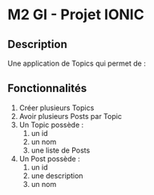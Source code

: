 # M2 GI - Projet IONIC #

## Description ##
Une application de Topics qui permet de :

## Fonctionnalités ##
1. Créer plusieurs Topics
2. Avoir plusieurs Posts par Topic
3. Un Topic possède :
    1. un id
    2. un nom
    3. une liste de Posts
4. Un Post possède :
    1. un id
    2. une description
    3. un nom

